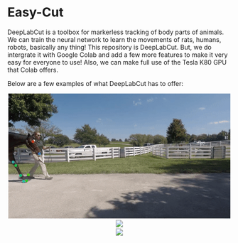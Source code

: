 # Easy-Cut

DeepLabCut is a toolbox for markerless tracking of body parts of animals. We can train the neural network to learn the movements of rats, humans, robots, basically any thing! This repository is DeepLabCut. But, we do intergrate it with Google Colab and add a few more features to make it very easy for everyone to use! Also, we can make full use of the Tesla K80 GPU that Colab offers. 

Below are a few examples of what DeepLabCut has to offer:

<div align="center">
  <img src="/Examples/brownhorse.gif" />
</div>

<div align="center">
  <img src="/Examples/MATHIS_2018_fly.gif" />
</div>

<div align="center">
  <img src="/Examples/MouseLocomotion_warren.gif" />
</div>


